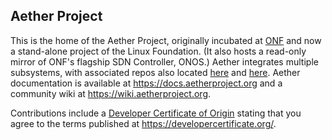 ## Aether Project

This is the home of the Aether Project, originally incubated at 
[ONF](https://opennetworking.org) and now a stand-alone
project of the Linux Foundation. (It also hosts a read-only mirror of ONF's flagship 
SDN Controller, ONOS.) Aether integrates multiple subsystems, with associated repos also
located [here](https://github.com/onosproject/) and [here](https://github.com/omec-project/).
Aether documentation is available at https://docs.aetherproject.org and a community wiki
at https://wiki.aetherproject.org.

Contributions include a [Developer Certificate of Origin](https://wiki.linuxfoundation.org/dco)
stating that you agree to the terms published at https://developercertificate.org/.
